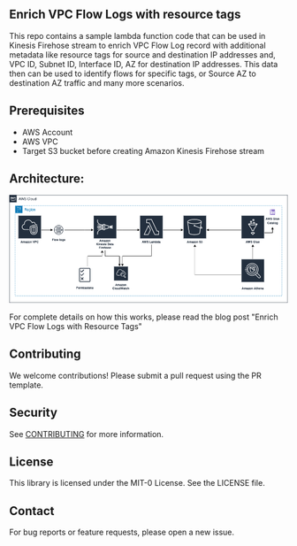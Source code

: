 ## Enrich VPC Flow Logs with resource tags

This repo contains a sample lambda function code that can be used in Kinesis Firehose stream to enrich VPC Flow Log record with additional metadata like resource tags for source and destination IP addresses and, VPC ID, Subnet ID, Interface ID, AZ for destination IP addresses. This data then can be used to identify flows for specific tags, or Source AZ to destination AZ traffic and many more scenarios.

## Prerequisites

* AWS Account
* AWS VPC
* Target S3 bucket before creating Amazon Kinesis Firehose stream

## Architecture:

![VPC Flow Logs enbricher architecture](/images/vpcfl_enricher_architecture.png)

For complete details on how this works, please read the blog post "Enrich VPC Flow Logs with Resource Tags"

## Contributing

We welcome contributions! Please submit a pull request using the PR template.

## Security

See [CONTRIBUTING](CONTRIBUTING.md#security-issue-notifications) for more information.

## License

This library is licensed under the MIT-0 License. See the LICENSE file.

## Contact

For bug reports or feature requests, please open a new issue.